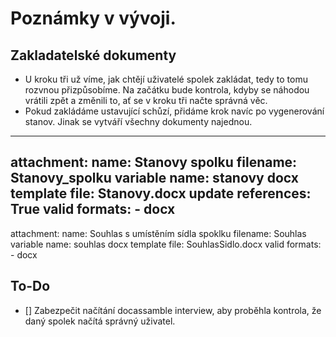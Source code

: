 # Poznámky v vývoji.

## Zakladatelské dokumenty

- U kroku tři už víme, jak chtějí uživatelé spolek zakládat, tedy to tomu rozvnou přizpůsobíme. Na začátku bude kontrola, kdyby se náhodou vrátili zpět a změnili to, ať se v kroku tři načte správná věc.
- Pokud zakládáme ustavující schůzí, přidáme krok navíc po vygenerování stanov. Jinak se vytváří všechny dokumenty najednou.

---
attachment:
  name: Stanovy spolku
  filename: Stanovy_spolku
  variable name: stanovy
  docx template file: Stanovy.docx
  update references: True
  valid formats:
    - docx
---
attachment:
  name: Souhlas s umístěním sídla spoklku
  filename: Souhlas
  variable name: souhlas
  docx template file: SouhlasSidlo.docx
  valid formats:
    - docx
## To-Do

- [] Zabezpečit načítání docassamble interview, aby proběhla kontrola, že daný spolek načítá správný uživatel.